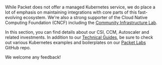 <!-- <meta>
{
    "title":"Kubernetes",
<<<<<<< Updated upstream
=======
    "slug":"official-kubernetes",
>>>>>>> Stashed changes
    "description":"Our offical Kubernets Offering",
    "author":"Mo Lawler",
    "github":"usrdev",
    "tag":["Devops", "Integrations", "K8s"]
}
</meta> -->

While Packet does not offer a managed Kubernetes service, we do place a lot of emphasis on maintaining integrations with core parts of this fast-evolving ecosystem. We're also a strong supporter of the Cloud Native Computing Foundation (CNCF) including the [Community Infrastructure Lab](https://www.cncf.io/community/infrastructure-lab/).

In this section, you can find details about our CSI, CCM, Autoscaler and related investments.  In addition to our [Technical Guides](https://www.packet.com/resources/guides/), be sure to check out various Kubernetes examples and boilerplates on our [Packet Labs](https://github.com/packet-labs) GitHub repo.

We welcome any feedback!
